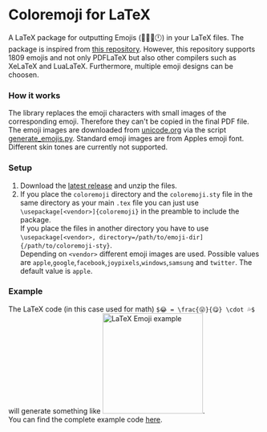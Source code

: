 # Coloremoji for LaTeX

A LaTeX package for outputting Emojis (🙂🐗🍈🕛) in your LaTeX files. The package is inspired from [this repository](https://github.com/alecjacobson/coloremoji.sty). However, this repository supports 1809 emojis and not only PDFLaTeX but also other compilers such as XeLaTeX and LuaLaTeX. Furthermore, multiple emoji designs can be choosen.

### How it works
The library replaces the emoji characters with small images of the corresponding emoji. Therefore they can't be copied in the final PDF file. The emoji images are downloaded from [unicode.org](https://unicode.org/emoji/charts-13.0/full-emoji-list.html) via the script [generate_emojis.py](generate_emojis.py). Standard emoji images are from Apples emoji font.  
Different skin tones are currently not supported.

### Setup
1. Download the [latest release](https://github.com/daandtu/LaTeX-Coloremoji/releases/) and unzip the files.
2. If you place the `coloremoji` directory and the `coloremoji.sty` file in the same directory as your main `.tex` file you can just use `\usepackage[<vendor>]{coloremoji}` in the preamble to include the package.  
If you place the files in another directory you have to use `\usepackage[<vendor>, directory=/path/to/emoji-dir]{/path/to/coloremoji-sty}`.  
Depending on `<vendor>` different emoji images are used. Possible values are `apple`,`google`,`facebook`,`joypixels`,`windows`,`samsung` and `twitter`. The default value is `apple`.

### Example
The LaTeX code (in this case used for math) `$😂 = \frac{😜}{😋} \cdot 💦$` will generate something like <img src="https://github.com/daandtu/coloremoji-latex/raw/master/example/example.png" alt="LaTeX Emoji example" width="200"/>.  
You can find the complete example code [here](example/example.tex).
